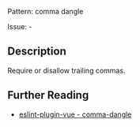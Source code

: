 Pattern: comma dangle

Issue: -

## Description

Require or disallow trailing commas.

## Further Reading

* [eslint-plugin-vue - comma-dangle](https://eslint.vuejs.org/rules/comma-dangle.html)
